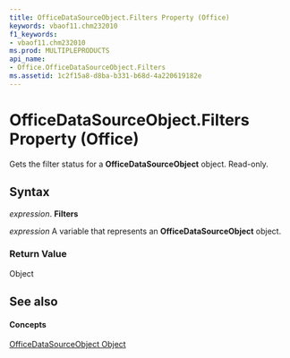 ```yaml
---
title: OfficeDataSourceObject.Filters Property (Office)
keywords: vbaof11.chm232010
f1_keywords:
- vbaof11.chm232010
ms.prod: MULTIPLEPRODUCTS
api_name:
- Office.OfficeDataSourceObject.Filters
ms.assetid: 1c2f15a8-d8ba-b331-b68d-4a220619182e
---
```



# OfficeDataSourceObject.Filters Property (Office)

Gets the filter status for a  **OfficeDataSourceObject** object. Read-only.


## Syntax

 _expression_. **Filters**

 _expression_ A variable that represents an **OfficeDataSourceObject** object.


### Return Value

Object


## See also


#### Concepts


[OfficeDataSourceObject Object](officedatasourceobject-object-office.md)

